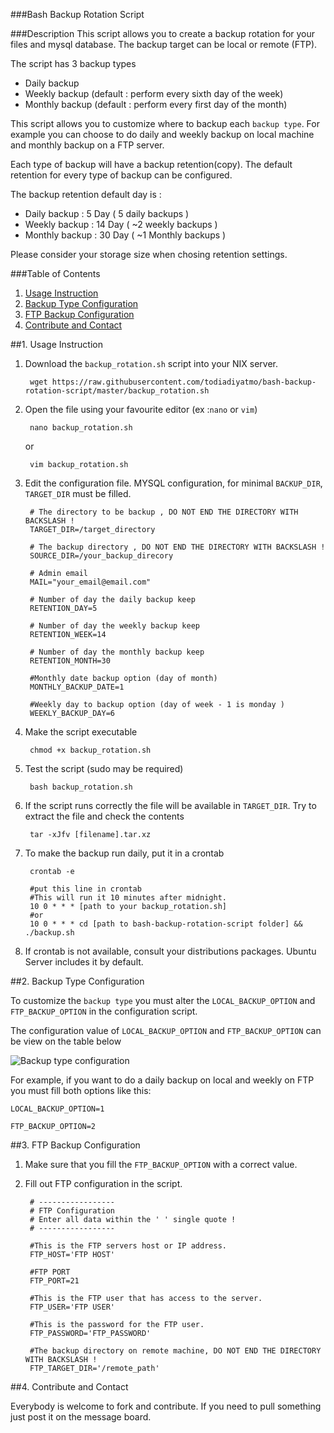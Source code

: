 ###Bash Backup Rotation Script

###Description
This script allows you to create a backup rotation for your files and mysql database. The backup target can be local or remote (FTP). 

The script has 3 backup types

- Daily backup
- Weekly backup (default : perform every sixth day of the week)
- Monthly backup (default : perform every first day of the month)

This script allows you to customize where to backup each `backup type`. For example you can choose to do daily and weekly backup on local machine and monthly backup on a FTP server.

Each type of backup will have a backup retention(copy). The default retention for every type of backup can be configured. 

The backup retention default day is :

*   Daily backup : 5 Day ( 5 daily backups )
*   Weekly backup : 14 Day ( ~2 weekly backups )
*   Monthly backup : 30 Day ( ~1 Monthly backups )

Please consider your storage size when chosing retention settings.

###Table of Contents
1. [Usage Instruction](#usage_instruction)
2. [Backup Type Configuration](#backup_type_configuration)
3. [FTP Backup Configuration](#ftp_backup_configuration)
4. [Contribute and Contact](#contribute_and_contact)

<div id='usage_instruction'>
##1. Usage Instruction

1. Download the `backup_rotation.sh` script into your NIX server.

		wget https://raw.githubusercontent.com/todiadiyatmo/bash-backup-rotation-script/master/backup_rotation.sh

2. Open the file using your favourite editor (ex :`nano` or `vim`)

		nano backup_rotation.sh

	or
	
		vim backup_rotation.sh

3. Edit the configuration file. MYSQL configuration, for minimal `BACKUP_DIR`, `TARGET_DIR` must be filled. 

		# The directory to be backup , DO NOT END THE DIRECTORY WITH BACKSLASH ! 
		TARGET_DIR=/target_directory
		
		# The backup directory , DO NOT END THE DIRECTORY WITH BACKSLASH ! 
		SOURCE_DIR=/your_backup_direcory
		
		# Admin email
		MAIL="your_email@email.com"
		
		# Number of day the daily backup keep
		RETENTION_DAY=5
		
		# Number of day the weekly backup keep
		RETENTION_WEEK=14
		
		# Number of day the monthly backup keep
		RETENTION_MONTH=30
		
		#Monthly date backup option (day of month)
		MONTHLY_BACKUP_DATE=1
		
		#Weekly day to backup option (day of week - 1 is monday )
		WEEKLY_BACKUP_DAY=6

4. Make the script executable

		chmod +x backup_rotation.sh

5. Test the script (sudo may be required)

		bash backup_rotation.sh

6. If the script runs correctly the file will be available in `TARGET_DIR`. Try to extract the file and check the contents

		tar -xJfv [filename].tar.xz

7. To make the backup run daily, put it in a crontab
	
		crontab -e

		#put this line in crontab
		#This will run it 10 minutes after midnight.
		10 0 * * * [path to your backup_rotation.sh]
		#or
		10 0 * * * cd [path to bash-backup-rotation-script folder] && ./backup.sh

8. If crontab is not available, consult your distributions packages. Ubuntu Server includes it by default.

<div id='backup_type_configuration'>
##2. Backup Type Configuration

To customize the `backup type` you must alter the `LOCAL_BACKUP_OPTION` and `FTP_BACKUP_OPTION` in the configuration script.

The configuration value of `LOCAL_BACKUP_OPTION` and `FTP_BACKUP_OPTION` can be view on the table below

![Backup type configuration](http://todiadiyatmo.com/wp-content/uploads/2014/11/Selection_105.png)

For example, if you want to do a daily backup on local and weekly on FTP you must fill both options like this:

	LOCAL_BACKUP_OPTION=1
		
	FTP_BACKUP_OPTION=2

<div id='ftp_backup_configuration'>
##3. FTP Backup Configuration

1. Make sure that you fill the `FTP_BACKUP_OPTION` with a correct value.
2. Fill out FTP configuration in the script.

		# -----------------
		# FTP Configuration
		# Enter all data within the ' ' single quote !
		# -----------------
		
		#This is the FTP servers host or IP address. 
		FTP_HOST='FTP HOST' 
		
		#FTP PORT
		FTP_PORT=21
		
		#This is the FTP user that has access to the server. 
		FTP_USER='FTP USER'           
		
		#This is the password for the FTP user. 
		FTP_PASSWORD='FTP_PASSWORD'          
		
		#The backup directory on remote machine, DO NOT END THE DIRECTORY WITH BACKSLASH ! 
		FTP_TARGET_DIR='/remote_path'

<div id='contribute_and_contact'>
##4. Contribute and Contact

Everybody is welcome to fork and contribute. If you need to pull something just post it on the message board.
